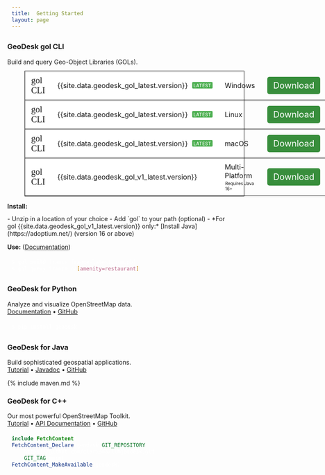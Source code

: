 ```yaml
---
title:  Getting Started
layout: page
---
```


<style>

.download 
{
    background-color: white;
    border: 1px solid black;
    margin-left: 40px;
    min-width: 300px;
    padding: 10px;
    padding-left: 20px;
    display: flex;
    justify-content: space-between;
    align-items: center;
    font-size: 18px;
    font-weight: 500;
    margin-bottom: -1px; /* Space between stacked boxes */
}

.download-grid {
    display: grid;
    grid-template-columns: auto auto auto auto; /* four natural-width columns */
    grid-auto-flow: row;
    margin-left: 40px;
    border: 1px solid black;
    border-collapse: collapse;
    background-color: white;
    width: fit-content;              /* ⬅ shrink to fit */
    max-width: 100%;                 /* optional safety */
}

.download-row {
    display: contents; /* let each .download-cell span grid columns */
    border-top: 1px solid black;
}

.download-row:first-of-type {
    border-top: none; /* remove top border for first row */
}

.download-cell {
    padding: 10px 14px 10px 14px;
    border-bottom: 1px solid black;
    font-size: 16px;
    display: flex;
    align-items: center;
}

.download-link {
    background-color: #388E3C; // #4CAF50; 
    color: white;
    cursor: pointer;
    text-decoration: none;
    padding: 8px 14px;
    font-size: 20px;
    border-radius: 5px;
    display: inline-block;
    transition: background-color 0.2s ease, box-shadow 0.2s ease;
}

.download-link:hover {
    text-decoration: none;
    background-color: #4CAF50; /* lighter green for glow */
    box-shadow: 0 0 5px rgba(76, 175, 80, 0.5);
}

.version-label {
    font-size: 10px;
    font-weight: 550;
    padding: 3px 3px 2px 3px;
    border-radius: 2px;
    text-transform: uppercase;
    line-height: 1;
    margin-left: 10px;
    vertical-align: 2px;
    letter-spacing: 0.06em;
}

.latest-label
{
    background-color: #4CAF50; /* green */
    color: white;
}

.beta-label
{
    background-color: #f0f000; /* yellow */
    color: black;
}

.platform-note {
    font-size: 10px;
    font-weight: 400;
    padding-left: 1px;
    padding-top: 2px;
}

.product-title
{
    font-family: "Fira Sans";
    font-size: 20px;
    font-weight: 400;
}

pre
{
background-color: rgb(39, 40, 34);
border-radius: 4px;
color: white;
padding: 6px 10px;
margin-bottom: 40px;
margin-left: 40px;
max-width: 440px; 
}

.highlight code
{
    color: white;  // TODO: use rouge
}

p
{
    margin-bottom: 12px;
}

.steps ul
{
	margin-top: 0px;
}

.steps li {
	font-size: 1.1em;
	color: #333333;
	font-weight: 300;
	line-height: 1.2em;
    margin-bottom: 8px;
}


</style>

<div class="text-container" markdown="1">

### GeoDesk gol CLI

Build and query Geo-Object Libraries (GOLs).


<div class="download-grid">
    <div class="download-row" data-platform="windows">
        <div class="download-cell product-title">gol CLI</div>
        <div class="download-cell">
            {{site.data.geodesk_gol_latest.version}}
            <span class="version-label latest-label">Latest</span> 
        </div>
        <div class="download-cell">Windows</div>
        <!--
        <div class="download-cell">
            <a class="download-link" href="https://github.com/clarisma/geodesk-gol/releases/download/v{{site.data.geodesk_gol_latest.version}}/gol-{{site.data.geodesk_gol_latest.version}}-win.zip">Download</a>
        </div>
        -->
        <div class="download-cell">
            <a class="download-link" href="https://github.com/clarisma/geodesk-gol/actions/runs/18040617200/artifacts/4115962913">Download</a>
        </div>
    </div>
    <div class="download-row" data-platform="linux">
        <div class="download-cell product-title">gol CLI</div>
        <div class="download-cell">
            {{site.data.geodesk_gol_latest.version}}
            <span class="version-label latest-label">Latest</span>
        </div>
        <div class="download-cell">Linux</div>
        <div class="download-cell">
            <a class="download-link" href="https://github.com/clarisma/geodesk-gol/releases/download/v{{site.data.geodesk_gol_latest.version}}/gol-{{site.data.geodesk_gol_latest.version}}-linux.zip">Download</a>
        </div>
    </div>
    <div class="download-row" data-platform="macos">
        <div class="download-cell product-title">gol CLI</div>
        <div class="download-cell">
            {{site.data.geodesk_gol_latest.version}}
            <span class="version-label latest-label">Latest</span>
        </div>
        <div class="download-cell">macOS</div>
        <div class="download-cell">
            <a class="download-link" href="https://github.com/clarisma/geodesk-gol/releases/download/v{{site.data.geodesk_gol_latest.version}}/gol-{{site.data.geodesk_gol_latest.version}}-macos.zip">Download</a>
        </div>
    </div>
    <div class="download-row">
        <div class="download-cell product-title">gol CLI</div>
        <div class="download-cell">
            {{site.data.geodesk_gol_v1_latest.version}} <!-- <span class="version-label latest-label">Latest</span> -->
        </div>
        <div class="download-cell">
        <div>Multi-Platform<div class="platform-note">Requires Java 16+</div></div>
        </div>
        <div class="download-cell">
            <a class="download-link" href="https://github.com/clarisma/gol-tool/releases/download/{{site.data.geodesk_gol_v1_latest.version}}/gol-tool-{{site.data.geodesk_gol_v1_latest.version}}.zip">Download</a>
        </div>
    </div>
</div>

**Install:**

<div class="steps" markdown="1">
- Unzip in a location of your choice
- Add `gol` to your path (optional)
- *For gol {{site.data.geodesk_gol_v1_latest.version}} only:* [Install Java](https://adoptium.net/) (version 16 or above)
</div>

**Use:** ([Documentation](https://docs.geodesk.com/gol))

```bash
$ gol build france france-latest.osm.pbf
$ gol query france na[amenity=restaurant]
```

### GeoDesk for Python

Analyze and visualize OpenStreetMap data.<br> 
[Documentation](https://docs.geodesk.com/python) • [GitHub](https://github.com/clarisma/geodesk-py) 

```bash
$ pip install geodesk
```

### GeoDesk for Java

Build sophisticated geospatial applications.<br> 
[Tutorial](https://docs.geodesk.com/java) • [Javadoc](https://apidocs.geodesk.com/v1/) • [GitHub](https://github.com/clarisma/geodesk)  

{% include maven.md %}


### GeoDesk for C++

Our most powerful OpenStreetMap Toolkit.<br>[Tutorial](https://docs.geodesk.com/cpp) • [API Documentation](https://cppdoc.geodesk.com/) • [GitHub](https://github.com/clarisma/libgeodesk) 

```cmake
include(FetchContent)
FetchContent_Declare(geodesk GIT_REPOSITORY 
    https://github.com/clarisma/libgeodesk.git
    GIT_TAG main)
FetchContent_MakeAvailable(geodesk)
```

</div>